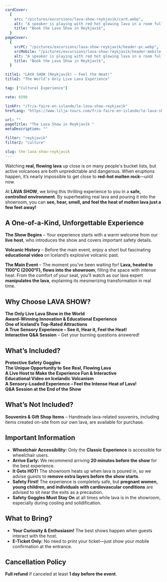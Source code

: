 ```yaml
---
cardCover:
  {
    src: "/pictures/excursions/lava-show-reykjavik/card.webp",
    alt: "A speaker is playing with red hot glowing lava in a room full of spectators",
    title: "Book the Lava Show in Reykjavík",
  }
pageCover:
  {
    srcPC: "/pictures/excursions/lava-show-reykjavik/header-pc.webp",
    srcMobile: "/pictures/excursions/lava-show-reykjavik/header-mobile.webp",
    alt: "A speaker is playing with red hot glowing lava in a room full of spectators",
    title: "Book the Lava Show in Reykjavík",
  }

title1: "LAVA SHOW (Reykjavík) – Feel the Heat!"
title2: "The World’s Only Live Lava Experience"

tag: ["Cultural Experience"]

rate: 6590

linkFr: "/fr/a-faire-en-islande/le-lava-show-reykjavik"
hrefLang: "https://www.lilja-tours.com/fr/a-faire-en-islande/le-lava-show-reykjavik"

url: ""
pageTitle: "The Lava Show in Reykjavík "
metaDescription: ""

filter: "reykjavik"
filter2: "culture"

slug: the-lava-show-reykjavik
---
```


Watching **real, flowing lava** up close is on many people's bucket lists, but active volcanoes are both unpredictable and dangerous. When eruptions happen, it’s nearly impossible to get close to **red-hot molten rock**—until now.

At **LAVA SHOW**, we bring this thrilling experience to you in a **safe, controlled environment**. By superheating real lava and pouring it into the showroom, you can **see, hear, smell, and feel the heat of molten lava just a few feet away!**

## **A One-of-a-Kind, Unforgettable Experience**

**The Show Begins** – Your experience starts with a warm welcome from our **live host**, who introduces the show and covers important safety details.

**Volcanic History** – Before the main event, enjoy a short but fascinating **educational video** on Iceland’s explosive volcanic past.

**The Main Event** – The moment you’ve been waiting for! **Lava, heated to 1100°C (2000°F), flows into the showroom**, filling the space with intense heat. From the comfort of your seat, you’ll watch as our lava expert **manipulates the lava**, explaining its mesmerizing transformation in real time.

## **Why Choose LAVA SHOW?**

**The Only Live Lava Show in the World**  
**Award-Winning Innovation & Educational Experience**  
**One of Iceland’s Top-Rated Attractions**  
**A True Sensory Experience – See it, Hear it, Feel the Heat!**  
**Interactive Q&A Session** – Get your burning questions answered!

## **What’s Included?**

**Protective Safety Goggles**  
**The Unique Opportunity to See Real, Flowing Lava**  
**A Live Host to Make the Experience Fun & Interactive**  
**Educational Video on Icelandic Volcanism**  
**A Sensory-Loaded Experience – Feel the Intense Heat of Lava!**  
**Q&A Session at the End of the Show**

## **What’s Not Included?**

**Souvenirs & Gift Shop Items** – Handmade lava-related souvenirs, including items created on-site from our own lava, are available for purchase.

## **Important Information**

- **Wheelchair Accessibility:** Only the **Classic Experience** is accessible for wheelchair users.
- **Arrive Early:** We recommend arriving **20 minutes before the show** for the best experience.
- **It Gets HOT!** The showroom heats up when lava is poured in, so we advise guests to **remove extra layers before the show starts**.
- **Safety First!** The experience is completely safe, but **pregnant women, young children, and individuals with cardiovascular conditions** are advised to sit near the exits as a precaution.
- **Safety Goggles Must Stay On** at all times while lava is in the showroom, especially during cooling and solidification.

## **What to Bring?**

- **Your Curiosity & Enthusiasm!** The best shows happen when guests interact with the host.
- **E-Ticket Only:** No need to print your ticket—just show your mobile confirmation at the entrance.

## **Cancellation Policy**

**Full refund** if canceled at least **1 day before the event**.

<script type="text/javascript" src="https://widgets.bokun.io/assets/javascripts/apps/build/BokunWidgetsLoader.js?bookingChannelUUID=97236c68-b945-4a96-8587-660bdc4c45fd" async></script>

<div class="bokunWidget" data-src="https://widgets.bokun.io/online-sales/97236c68-b945-4a96-8587-660bdc4c45fd/experience-calendar/703861"></div>


